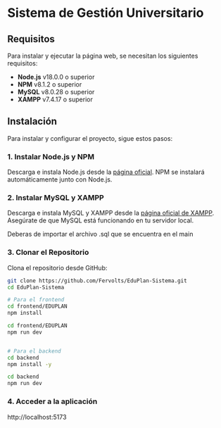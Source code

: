 # Sistema de Gestión Universitario

## Requisitos

Para instalar y ejecutar la página web, se necesitan los siguientes requisitos:

- **Node.js** v18.0.0 o superior
- **NPM** v8.1.2 o superior
- **MySQL** v8.0.28 o superior
- **XAMPP** v7.4.17 o superior

## Instalación

Para instalar y configurar el proyecto, sigue estos pasos:

### 1. Instalar Node.js y NPM

Descarga e instala Node.js desde la [página oficial](https://nodejs.org/). NPM se instalará automáticamente junto con Node.js.

### 2. Instalar MySQL y XAMPP

Descarga e instala MySQL y XAMPP desde la [página oficial de XAMPP](https://www.apachefriends.org/index.html). Asegúrate de que MySQL está funcionando en tu servidor local.

Deberas de importar el archivo .sql que se encuentra en el main

### 3. Clonar el Repositorio

Clona el repositorio desde GitHub:

```bash
git clone https://github.com/Fervolts/EduPlan-Sistema.git
cd EduPlan-Sistema

# Para el frontend
cd frontend/EDUPLAN
npm install

cd frontend/EDUPLAN
npm run dev


# Para el backend
cd backend
npm install -y

cd backend
npm run dev
```

### 4. Acceder a la aplicación
http://localhost:5173

